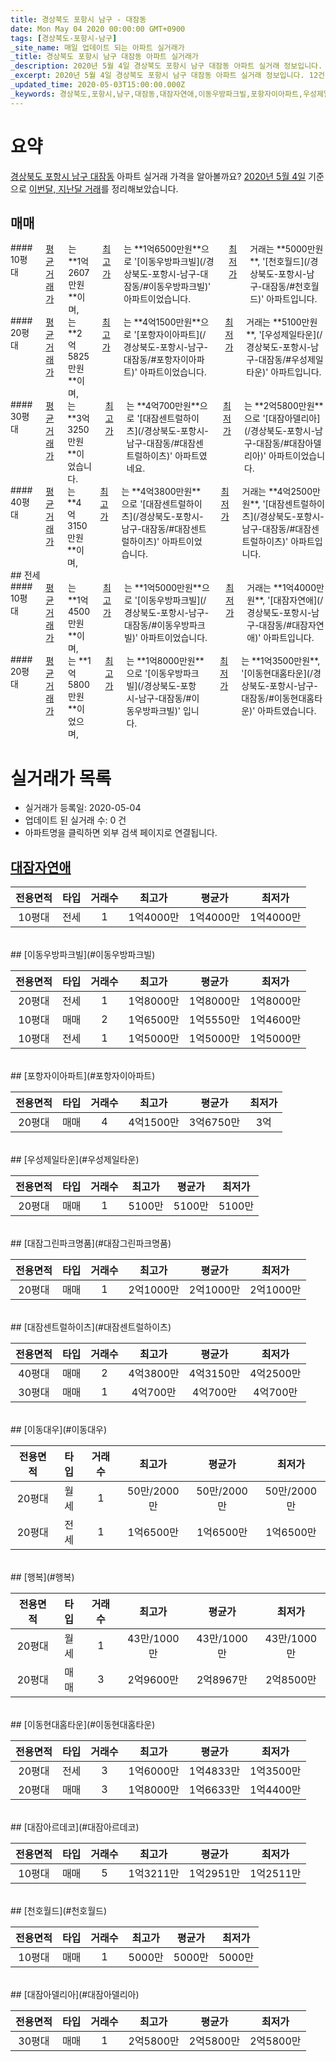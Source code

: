 ```yaml
---
title: 경상북도 포항시 남구 - 대잠동
date: Mon May 04 2020 00:00:00 GMT+0900
tags: [경상북도-포항시-남구]
_site_name: 매일 업데이트 되는 아파트 실거래가
_title: 경상북도 포항시 남구 대잠동 아파트 실거래가
_description: 2020년 5월 4일 경상북도 포항시 남구 대잠동 아파트 실거래 정보입니다. 12건 아파트 정보가 있습니다.
_excerpt: 2020년 5월 4일 경상북도 포항시 남구 대잠동 아파트 실거래 정보입니다. 12건 아파트 정보가 있습니다.
_updated_time: 2020-05-03T15:00:00.000Z
_keywords: 경상북도,포항시,남구,대잠동,대잠자연애,이동우방파크빌,포항자이아파트,우성제일타운,대잠그린파크명품,대잠센트럴하이츠,이동대우,행복,이동현대홈타운,대잠아르데코,천호월드,대잠아델리아
---
```





# 요약
<ins>경상북도 포항시 남구 대잠동</ins> 아파트 실거래 가격을 알아볼까요? <ins>2020년 5월 4일</ins> 기준으로 <ins>이번달, 지난달 거래</ins>를 정리해보았습니다.

## 매매
<div class="container">
<div class="six columns" markdown="1">
#### 10평대
<ins>평균 거래가</ins>는 **1억2607만원**이며, <ins>최고가</ins>는 **1억6500만원**으로 '[이동우방파크빌](/경상북도-포항시-남구-대잠동/#이동우방파크빌)' 아파트이었습니다. <ins>최저가</ins> 거래는 **5000만원**, '[천호월드](/경상북도-포항시-남구-대잠동/#천호월드)' 아파트입니다.
</div>
<div class="six columns" markdown="1">
#### 20평대
<ins>평균 거래가</ins>는 **2억5825만원**이며, <ins>최고가</ins>는 **4억1500만원**으로 '[포항자이아파트](/경상북도-포항시-남구-대잠동/#포항자이아파트)' 아파트이었습니다. <ins>최저가</ins> 거래는 **5100만원**, '[우성제일타운](/경상북도-포항시-남구-대잠동/#우성제일타운)' 아파트입니다.
</div>
</div>
<div class="container">
<div class="six columns" markdown="1">
#### 30평대
<ins>평균 거래가</ins>는 **3억3250만원**이었습니다. <ins>최고가</ins>는 **4억700만원**으로 '[대잠센트럴하이츠](/경상북도-포항시-남구-대잠동/#대잠센트럴하이츠)' 아파트였네요. <ins>최저가</ins>는 **2억5800만원**으로 '[대잠아델리아](/경상북도-포항시-남구-대잠동/#대잠아델리아)' 아파트이었습니다.
</div>
<div class="six columns" markdown="1">
#### 40평대
<ins>평균 거래가</ins>는 **4억3150만원**이며, <ins>최고가</ins>는 **4억3800만원**으로 '[대잠센트럴하이츠](/경상북도-포항시-남구-대잠동/#대잠센트럴하이츠)' 아파트이었습니다. <ins>최저가</ins> 거래는 **4억2500만원**, '[대잠센트럴하이츠](/경상북도-포항시-남구-대잠동/#대잠센트럴하이츠)' 아파트입니다.
</div>
</div>
## 전세
<div class="container">
<div class="six columns" markdown="1">
#### 10평대
<ins>평균 거래가</ins>는 **1억4500만원**이며, <ins>최고가</ins>는 **1억5000만원**으로 '[이동우방파크빌](/경상북도-포항시-남구-대잠동/#이동우방파크빌)' 아파트이었습니다. <ins>최저가</ins> 거래는 **1억4000만원**, '[대잠자연애](/경상북도-포항시-남구-대잠동/#대잠자연애)' 아파트입니다.
</div>
<div class="six columns" markdown="1">
#### 20평대
<ins>평균 거래가</ins>는 **1억5800만원**이었으며, <ins>최고가</ins>는 **1억8000만원**으로 '[이동우방파크빌](/경상북도-포항시-남구-대잠동/#이동우방파크빌)' 입니다. <ins>최저가</ins>는 **1억3500만원**, '[이동현대홈타운](/경상북도-포항시-남구-대잠동/#이동현대홈타운)' 아파트였습니다.
</div>
</div>



# 실거래가 목록
- 실거래가 등록일: 2020-05-04
- 업데이트 된 실거래 수: 0 건
- 아파트명을 클릭하면 외부 검색 페이지로 연결됩니다.

## [대잠자연애](#대잠자연애)

|전용면적|타입|거래수|최고가|평균가|최저가|
|:---:|:---:|:---:|:---:|:---:|:---:|
|10평대|<span class="deal-type-2">전세</span>|1|1억4000만|1억4000만|1억4000만|

<br/>
## [이동우방파크빌](#이동우방파크빌)

|전용면적|타입|거래수|최고가|평균가|최저가|
|:---:|:---:|:---:|:---:|:---:|:---:|
|20평대|<span class="deal-type-2">전세</span>|1|1억8000만|1억8000만|1억8000만|
|10평대|<span class="deal-type-1">매매</span>|2|1억6500만|1억5550만|1억4600만|
|10평대|<span class="deal-type-2">전세</span>|1|1억5000만|1억5000만|1억5000만|

<br/>
## [포항자이아파트](#포항자이아파트)

|전용면적|타입|거래수|최고가|평균가|최저가|
|:---:|:---:|:---:|:---:|:---:|:---:|
|20평대|<span class="deal-type-1">매매</span>|4|4억1500만|3억6750만|3억|

<br/>
## [우성제일타운](#우성제일타운)

|전용면적|타입|거래수|최고가|평균가|최저가|
|:---:|:---:|:---:|:---:|:---:|:---:|
|20평대|<span class="deal-type-1">매매</span>|1|5100만|5100만|5100만|

<br/>
## [대잠그린파크명품](#대잠그린파크명품)

|전용면적|타입|거래수|최고가|평균가|최저가|
|:---:|:---:|:---:|:---:|:---:|:---:|
|20평대|<span class="deal-type-1">매매</span>|1|2억1000만|2억1000만|2억1000만|

<br/>
## [대잠센트럴하이츠](#대잠센트럴하이츠)

|전용면적|타입|거래수|최고가|평균가|최저가|
|:---:|:---:|:---:|:---:|:---:|:---:|
|40평대|<span class="deal-type-1">매매</span>|2|4억3800만|4억3150만|4억2500만|
|30평대|<span class="deal-type-1">매매</span>|1|4억700만|4억700만|4억700만|

<br/>
## [이동대우](#이동대우)

|전용면적|타입|거래수|최고가|평균가|최저가|
|:---:|:---:|:---:|:---:|:---:|:---:|
|20평대|<span class="deal-type-3">월세</span>|1|50만/2000만|50만/2000만|50만/2000만|
|20평대|<span class="deal-type-2">전세</span>|1|1억6500만|1억6500만|1억6500만|

<br/>
## [행복](#행복)

|전용면적|타입|거래수|최고가|평균가|최저가|
|:---:|:---:|:---:|:---:|:---:|:---:|
|20평대|<span class="deal-type-3">월세</span>|1|43만/1000만|43만/1000만|43만/1000만|
|20평대|<span class="deal-type-1">매매</span>|3|2억9600만|2억8967만|2억8500만|

<br/>
## [이동현대홈타운](#이동현대홈타운)

|전용면적|타입|거래수|최고가|평균가|최저가|
|:---:|:---:|:---:|:---:|:---:|:---:|
|20평대|<span class="deal-type-2">전세</span>|3|1억6000만|1억4833만|1억3500만|
|20평대|<span class="deal-type-1">매매</span>|3|1억8000만|1억6633만|1억4400만|

<br/>
## [대잠아르데코](#대잠아르데코)

|전용면적|타입|거래수|최고가|평균가|최저가|
|:---:|:---:|:---:|:---:|:---:|:---:|
|10평대|<span class="deal-type-1">매매</span>|5|1억3211만|1억2951만|1억2511만|

<br/>
## [천호월드](#천호월드)

|전용면적|타입|거래수|최고가|평균가|최저가|
|:---:|:---:|:---:|:---:|:---:|:---:|
|10평대|<span class="deal-type-1">매매</span>|1|5000만|5000만|5000만|

<br/>
## [대잠아델리아](#대잠아델리아)

|전용면적|타입|거래수|최고가|평균가|최저가|
|:---:|:---:|:---:|:---:|:---:|:---:|
|30평대|<span class="deal-type-1">매매</span>|1|2억5800만|2억5800만|2억5800만|

<br/>



